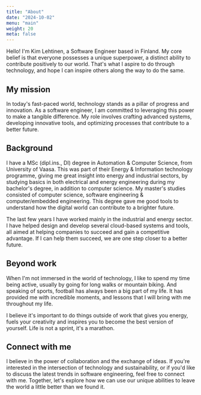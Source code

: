 ```yaml
---
title: "About"
date: "2024-10-02"
menu: "main"
weight: 20
meta: false
---
```


Hello! I'm Kim Lehtinen, a Software Engineer based in Finland. My core belief is that everyone possesses a unique superpower, a distinct ability to contribute positively to our world. That's what I aspire to do through technology, and hope I can inspire others along the way to do the same.

## My mission
In today's fast-paced world, technology stands as a pillar of progress and innovation. As a software engineer, I am committed to leveraging this power to make a tangible difference. My role involves crafting advanced systems, developing innovative tools, and optimizing processes that contribute to a better future.

## Background
I have a MSc (dipl.ins., DI) degree in Automation & Computer Science, from University of Vaasa. This was part of their Energy & Information technology programme, giving me great insight into energy and industrial sectors, by studying basics in both electrical and energy engineering during my bachelor's degree, in addition to computer science. My master's studies consisted of computer science, software engineering & computer/embedded engineering. This degree gave me good tools to understand how the digital world can contribute to a brighter future.

The last few years I have worked mainly in the industrial and energy sector. I have helped design and develop several cloud-based systems and tools, all aimed at helping companies to succeed and gain a competitive advantage. If I can help them succeed, we are one step closer to a better future.

## Beyond work
When I'm not immersed in the world of technology, I like to spend my time being active, usually by going for long walks or mountain biking. And speaking of sports, football has always been a big part of my life. It has provided me with incredible moments, and lessons that I will bring with me throughout my life.

I believe it's important to do things outside of work that gives you energy, fuels your creativity and inspires you to become the best version of yourself. Life is not a sprint, it's a marathon.

## Connect with me
I believe in the power of collaboration and the exchange of ideas. If you're interested in the intersection of technology and sustainability, or if you'd like to discuss the latest trends in software engineering, feel free to connect with me. Together, let's explore how we can use our unique abilities to leave the world a little better than we found it.
